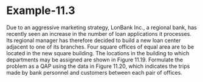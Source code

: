 # Example-11.3

Due to an aggressive marketing strategy, LonBank Inc., a regional bank, has recently seen an increase in the number of loan applications it processes. Its regional manager has therefore decided to build a new loan center adjacent to one of its branches. Four square offices of equal area are to be located in the new square building. The locations in the building to which departments may be assigned are shown in Figure 11.19. Formulate the problem as a QAP using the data in Figure 11.20, which indicates the trips made by bank personnel and customers between each pair of offices.
